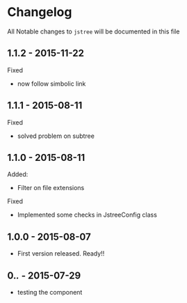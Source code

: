 # Changelog

All Notable changes to `jstree` will be documented in this file


## 1.1.2 - 2015-11-22

Fixed
- now follow simbolic link


## 1.1.1 - 2015-08-11

Fixed
- solved problem on subtree


## 1.1.0 - 2015-08-11

Added:
- Filter on file extensions

Fixed
- Implemented some checks in JstreeConfig class


## 1.0.0 - 2015-08-07

- First version released. Ready!!


## 0.*.* - 2015-07-29

 - testing the component